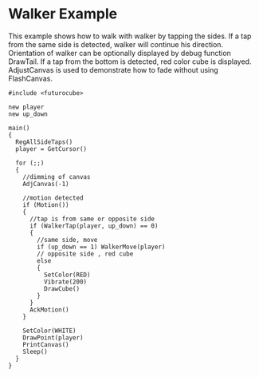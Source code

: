 # Walker Example

This example shows how to walk with walker by tapping the sides. If a tap from the same
side is detected, walker will continue his direction. Orientation of walker can
be optionally displayed by debug function DrawTail. If a tap from the bottom is detected, red color
cube is displayed. AdjustCanvas is used to demonstrate how to fade without using FlashCanvas.

```
#include <futurocube>

new player
new up_down

main()
{
  RegAllSideTaps()
  player = GetCursor()

  for (;;)
  {
    //dimming of canvas
    AdjCanvas(-1)

    //motion detected
    if (Motion())
    {
      //tap is from same or opposite side
      if (WalkerTap(player, up_down) == 0)
      {
        //same side, move
        if (up_down == 1) WalkerMove(player)
        // opposite side , red cube
        else
        {
          SetColor(RED)
          Vibrate(200)
          DrawCube()
        }
      }
      AckMotion()
    }

    SetColor(WHITE)
    DrawPoint(player)
    PrintCanvas()
    Sleep()
  }
}
```